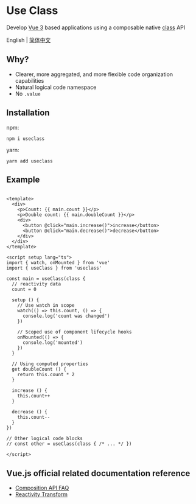 # Use Class

Develop [Vue 3](https://vuejs.org/) based applications using a composable
native [class](https://developer.mozilla.org/en-US/docs/Web/JavaScript/Reference/Classes) API

English | [简体中文](https://github.com/shixianqin/useclass/blob/main/README-zh.md)

## Why?

+ Clearer, more aggregated, and more flexible code organization capabilities
+ Natural logical code namespace
+ No `.value`

## Installation

npm:

```
npm i useclass
```

yarn:

```
yarn add useclass
```

## Example

```vue

<template>
  <div>
    <p>Count: {{ main.count }}</p>
    <p>Double count: {{ main.doubleCount }}</p>
    <div>
      <button @click="main.increase()">increase</button>
      <button @click="main.decrease()">decrease</button>
    </div>
  </div>
</template>

<script setup lang="ts">
import { watch, onMounted } from 'vue'
import { useClass } from 'useclass'

const main = useClass(class {
  // reactivity data
  count = 0

  setup () {
    // Use watch in scope
    watch(() => this.count, () => {
      console.log('count was changed')
    })

    // Scoped use of component lifecycle hooks
    onMounted(() => {
      console.log('mounted')
    })
  }

  // Using computed properties
  get doubleCount () {
    return this.count * 2
  }

  increase () {
    this.count++
  }

  decrease () {
    this.count--
  }
})

// Other logical code blocks
// const other = useClass(class { /* ... */ })

</script>
```

## Vue.js official related documentation reference

+ [Composition API FAQ](https://vuejs.org/guide/extras/composition-api-faq.html)
+ [Reactivity Transform](https://vuejs.org/guide/extras/reactivity-transform.html)
